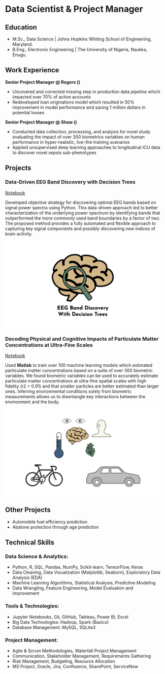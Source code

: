 # Data Scientist & Project Manager

## Education
- M.Sc., Data Science | Johns Hopkins Whiting School of Engineering, Maryland. 
- B.Eng., Electronic Engineering | The University of Nigeria, Nsukka, Enugu.

## Work Experience
**Senior Project Manager @ Rogers ()**
- Uncovered and corrected missing step in production data pipeline which impacted over 70% of active accounts
- Redeveloped loan originations model which resulted in 50% improvement in model performance and saving 1 million dollars in potential losses

**Senior Project Manager @ Shaw ()**
- Conducted data collection, processing, and analysis for novel study evaluating the impact of over 300 biometrics variables on human performance in hyper-realistic, live-fire training scenarios
- Applied unsupervised deep learning approaches to longitudinal ICU data to discover novel sepsis sub-phenotypes

## Projects
### Data-Driven EEG Band Discovery with Decision Trees
[Notebook](https://www.github.com/ujuayoku/portfolio/)

Developed objective strategy for discovering optimal EEG bands based on signal power spectra using Python. This data-driven approach led to better characterization of the underlying power spectrum by identifying bands that outperformed the more commonly used band boundaries by a factor of two. The proposed method provides a fully automated and flexible approach to capturing key signal components and possibly discovering new indices of brain activity.

![EEG Band Discovery](/assets/images/eeg_band_discovery.jpeg)

### Decoding Physical and Cognitive Impacts of Particulate Matter Concentrations at Ultra-Fine Scales
[Notebook](https://www.github.com/ujuayoku/portfolio/)

Used **Matlab** to train over 100 machine learning models which estimated particulate matter concentrations based on a suite of over 300 biometric variables. We found biometric variables can be used to accurately estimate particulate matter concentrations at ultra-fine spatial scales with high fidelity (r2 = 0.91) and that smaller particles are better estimated than larger ones. Inferring environmental conditions solely from biometric measurements allows us to disentangle key interactions between the environment and the body.

![Bike Study](/assets/images/bike_study.jpeg)

## Other Projects
- Automobile fuel efficiency prediction
- Abalone protection through age prediction
  
## Technical Skills
### Data Science & Analytics:
- Python, R, SQL, Pandas, NumPy, Scikit-learn, TensorFlow, Keras
- Data Cleaning, Data Visualization (Matplotlib, Seaborn), Exploratory Data Analysis (EDA)
- Machine Learning Algorithms, Statistical Analysis, Predictive Modeling
- Data Wrangling, Feature Engineering, Model Evaluation and Improvement

### Tools & Technologies:
- Jupyter Notebooks, Git, GitHub, Tableau, Power BI, Excel
- Big Data Technologies: Hadoop, Spark (Basics)
- Database Management: MySQL, SQLite3

### Project Management:
- Agile & Scrum Methodologies, Waterfall Project Management
- Communication, Stakeholder Management, Requirements Gathering
- Risk Management, Budgeting, Resource Allocation
- MS Project, Oracle, Jira, Confluence, SharePoint, ServiceNow
